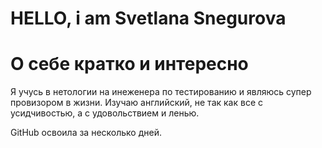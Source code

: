 # HELLO, i am Svetlana Snegurova

# О себе кратко и интересно

Я учусь в нетологии на инеженера по тестированию
и являюсь супер провизором в жизни. Изучаю английский, не так как все с усидчивостью, а с удовольствием и ленью.

GitHub освоила за несколько дней. 





